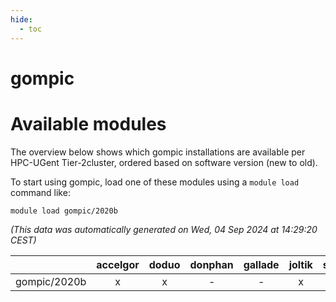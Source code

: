 ```yaml
---
hide:
  - toc
---
```


gompic
======

# Available modules


The overview below shows which gompic installations are available per HPC-UGent Tier-2cluster, ordered based on software version (new to old).

To start using gompic, load one of these modules using a `module load` command like:

```shell
module load gompic/2020b
```

*(This data was automatically generated on Wed, 04 Sep 2024 at 14:29:20 CEST)*  

| |accelgor|doduo|donphan|gallade|joltik|shinx|skitty|
| :---: | :---: | :---: | :---: | :---: | :---: | :---: | :---: |
|gompic/2020b|x|x|-|-|x|-|x|
